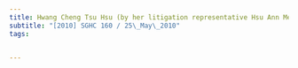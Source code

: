 ```yaml
---
title: Hwang Cheng Tsu Hsu (by her litigation representative Hsu Ann Mei Amy) v Oversea-Chinese 
subtitle: "[2010] SGHC 160 / 25\_May\_2010"
tags:


---
```


